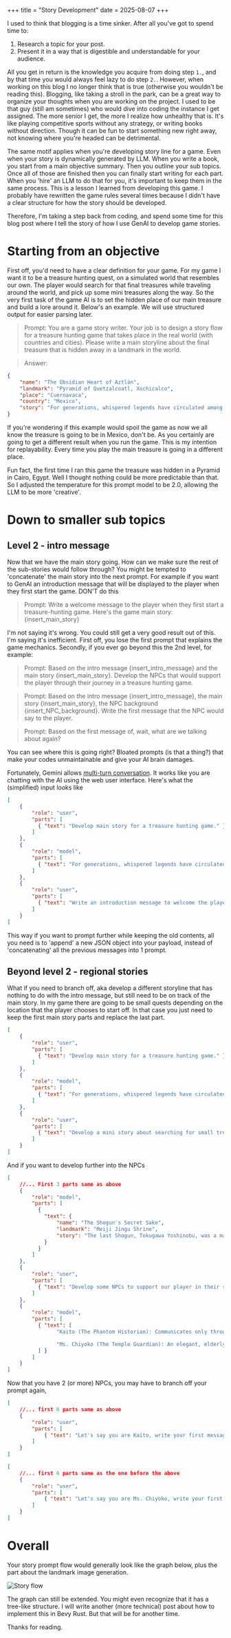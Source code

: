 +++
title = "Story Development"
date = 2025-08-07
+++

I used to think that blogging is a time sinker. After all you've got to spend time to:
1. Research a topic for your post.
2. Present it in a way that is digestible and understandable for your audience.

All you get in return is the knowledge you acquire from doing step `1.`, and by that time you would always feel lazy to do step `2.`. However, when working on this blog I no longer think that is true (otherwise you wouldn't be reading this). Blogging, like taking a stroll in the park, can be a great way to organize your thoughts when you are working on the project. I used to be that guy (still am sometimes) who would dive into coding the instance I get assigned. The more senior I get, the more I realize how unhealthy that is. It's like playing competitive sports without any strategy, or writing books without direction. Though it can be fun to start something new right away, not knowing where you're headed can be detrimental.

The same motif applies when you're developing story line for a game. Even when your story is dynamically generated by LLM. When you write a book, you start from a main objective summary. Then you outline your sub topics. Once all of those are finished then you can finally start writing for each part. When you 'hire' an LLM to do that for you, it's important to keep them in the same process. This is a lesson I learned from developing this game. I probably have rewritten the game rules several times because I didn't have a clear structure for how the story should be developed.

Therefore, I'm taking a step back from coding, and spend some time for this blog post where I tell the story of how I use GenAI to develop game stories.

# Starting from an objective

First off, you'd need to have a clear definition for your game. For my game I want it to be a treasure hunting quest, on a simulated world that resembles our own. The player would search for that final treasures while traveling around the world, and pick up some mini treasures along the way. So the very first task of the game AI is to set the hidden place of our main treasure and build a lore around it. Below's an example. We will use structured output for easier parsing later.

> Prompt: You are a game story writer. Your job is to design a story flow for a treasure hunting game that takes place in the real world (with countries and cities). Please write a main storyline about the final treasure that is hidden away in a landmark in the world.

> Answer:
```json
{
    "name": "The Obsidian Heart of Aztlán",
    "landmark": "Pyramid of Quetzalcoatl, Xochicalco",
    "place": "Cuernavaca",
    "country": "Mexico",
    "story": "For generations, whispered legends have circulated among the oldest indigenous communities of Mexico: tales of the Obsidian Heart of Aztlán, a pre-Columbian artifact said to be carved from the purest volcanic glass, infused with the wisdom and spirit of the ancient Aztec emperors. It is believed to possess the power to unify tribes and reveal forgotten knowledge. During the Spanish Conquest, fearing its destruction or misuse, a small band of priests and elite warriors from Tenochtitlan entrusted it to a clandestine sect of scholar-shamans, who transported it south, far from the escalating conflict. They sought refuge within the labyrinthine ruins of Xochicalco, a strategic, fortified city once home to a highly advanced pre-Hispanic civilization. According to ancient glyphs discovered by your eccentric archaeologist mentor before his disappearance, the Obsidian Heart was secreted away within the heart of the Pyramid of Quetzalcoatl, a place where celestial alignments and earthly power converged. The last entry in your mentor's journal hints at a final guardian, a descendant of the original protectors, who holds the key to its location – and to a prophecy concerning a dire threat to the balance of the world. Finding this guardian and convincing them to reveal the Obsidian Heart is the ultimate challenge, requiring not only decoding ancient riddles but also proving oneself worthy of its immense power and protecting it from a shadowy organization known as 'The Serpent's Coil', which seeks to exploit its abilities.",
}
```

If you're wondering if this example would spoil the game as now we all know the treasure is going to be in Mexico, don't be. As you certainly are going to get a different result when you run the game. This is my intention for replayability. Every time you play the main treasure is going in a different place.

Fun fact, the first time I ran this game the treasure was hidden in a Pyramid in Cairo, Egypt. Well I thought nothing could be more predictable than that. So I adjusted the temperature for this prompt model to be 2.0, allowing the LLM to be more 'creative'.

# Down to smaller sub topics

## Level 2 - intro message

Now that we have the main story going. How can we make sure the rest of the sub-stories would follow through? You might be tempted to 'concatenate' the main story into the next prompt. For example if you want to GenAI an introduction message that will be displayed to the player when they first start the game. DON'T do this

> Prompt: Write a welcome message to the player when they first start a treasure-hunting game. Here's the game main story: {insert_main_story}

I'm not saying it's wrong. You could still get a very good result out of this. I'm saying it's inefficient. First off, you lose the first prompt that explains the game mechanics. Secondly, if you ever go beyond this the 2nd level, for example:

> Prompt: Based on the intro message {insert_intro_message} and the main story {insert_main_story}. Develop the NPCs that would support the player through their journey in a treasure hunting game.

> Prompt: Based on the intro message {insert_intro_message}, the main story {insert_main_story}, the NPC background {insert_NPC_background}. Write the first message that the NPC would say to the player.

> Prompt: Based on the first message of, wait, what are we talking about again?

You can see where this is going right? Bloated prompts (is that a thing?) that make your codes unmaintainable and give your AI brain damages.

Fortunately, Gemini allows [multi-turn conversation](https://ai.google.dev/gemini-api/docs/text-generation#multi-turn-conversations). It works like you are chatting with the AI using the web user interface. Here's what the (simplified) input looks like

```json
[
    {
        "role": "user",
        "parts": [
          { "text": "Develop main story for a treasure hunting game." }
        ]
    },
    {
        "role": "model",
        "parts": [
          { "text": "For generations, whispered legends have circulated among the oldest indigenous communities of Mexico..." }
        ]
    },
    {
        "role": "user",
        "parts": [
          { "text": "Write an introduction message to welcome the player to the game. Hint at the location of the treasure." }
        ]
    }
]
```

This way if you want to prompt further while keeping the old contents, all you need is to 'append' a new JSON object into your payload, instead of 'concatenating' all the previous messages into 1 prompt.

## Beyond level 2 - regional stories 

What if you need to branch off, aka develop a different storyline that has nothing to do with the intro message, but still need to be on track of the main story. In my game there are going to be small quests depending on the location that the player chooses to start off. In that case you just need to keep the first main story parts and replace the last part.

```json
[
    {
        "role": "user",
        "parts": [
          { "text": "Develop main story for a treasure hunting game." }
        ]
    },
    {
        "role": "model",
        "parts": [
          { "text": "For generations, whispered legends have circulated among the oldest indigenous communities of Mexico..." }
        ]
    },
    {
        "role": "user",
        "parts": [
          { "text": "Develop a mini story about searching for small treasures that involve the landmarks in Tokyo, Japan." }
        ]
    }
]
```

And if you want to develop further into the NPCs
```json
[
    //... First 3 parts same as above
    {
        "role": "model",
        "parts": [
          { 
            "text": {
                "name": "The Shogun's Secret Sake",
                "landmark": "Meiji Jingu Shrine",
                "story": "The last Shogun, Tokugawa Yoshinobu, was a man of modern tastes. He created a special blend of sake to be enjoyed while looking towards the future, but the recipe was lost. ",
            }
          }
        ]
    },
    {
        "role": "user",
        "parts": [
          { "text": "Develop some NPCs to support our player in their side quest" }
        ]
    },
    {
        "role": "model",
        "parts": [
          { "text": [
                "Kaito (The Phantom Historian): Communicates only through encrypted messages and burner phones. Kaito is your primary guide, providing riddles and historical context. Their identity is a mystery. Are they a hero or using you for their own ends? They often leave clues for you in old bookshops or tucked away in unexpected places.",

                "Ms. Chiyoko (The Temple Guardian): An elegant, elderly woman who is a lay attendant at the Senso-ji Temple. She appears to be a simple, kind-hearted guide, but she possesses a surprising depth of knowledge about secret societies and codes. She may offer cryptic advice or a seemingly innocuous item that later becomes a key to solving a puzzle. She is a guardian of a piece of the cipher."
          ] }
        ]
    }
]
```

Now that you have 2 (or more) NPCs, you may have to branch off your prompt again,

```json
[
    //... first 6 parts same as above
    {
        "role": "user",
        "parts": [
            { "text": "Let's say you are Kaito, write your first message to introduce yourself to the player" }
        ]
    }
]
```

```json
[
    //... first 6 parts same as the one before the above
    {
        "role": "user",
        "parts": [
            { "text": "Let's say you are Ms. Chiyoko, write your first message to introduce yourself to the player" }
        ]
    }
]
```
# Overall
Your story prompt flow would generally look like the graph below, plus the part about the landmark image generation.

![Story flow](./mermaid_story_flow.svg)

The graph can still be extended. You might even recognize that it has a tree-like structure. I will write another (more technical) post about how to implement this in Bevy Rust. But that will be for another time.

Thanks for reading.
